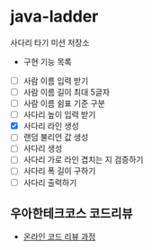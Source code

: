 # java-ladder

사다리 타기 미션 저장소

- 구현 기능 목록
- [ ] 사람 이름 입력 받기
- [ ] 사람 이름 길이 최대 5글자
- [ ] 사람 이름 쉼표 기준 구분
- [ ] 사다리 높이 입력 받기
- [x] 사다리 라인 생성
- [ ] 랜덤 불리언 값 생성
- [ ] 사다리 생성
- [ ] 사다리 가로 라인 겹치는 지 검증하기
- [ ] 사다리 폭 길이 구하기
- [ ] 사다리 출력하기

## 우아한테크코스 코드리뷰

- [온라인 코드 리뷰 과정](https://github.com/woowacourse/woowacourse-docs/blob/master/maincourse/README.md)
